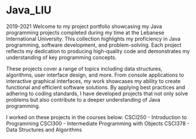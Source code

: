 # Java_LIU
2019-2021
Welcome to my project portfolio showcasing my Java programming projects completed during my time at the Lebanese International University. This collection highlights my proficiency in Java programming, software development, and problem-solving. Each project reflects my dedication to producing high-quality code and demonstrates my understanding of key programming concepts.

These projects cover a range of topics including data structures, algorithms, user interface design, and more. From console applications to interactive graphical interfaces, my work showcases my ability to create functional and efficient software solutions. By applying best practices and adhering to coding standards, I have developed projects that not only solve problems but also contribute to a deeper understanding of Java programming.

I worked on these projects in the courses below:
CSCI250 - Introduction to Programming
CSCI300 - Intermediate Programming with Objects
CSCI378 - Data Structures and Algorithms
